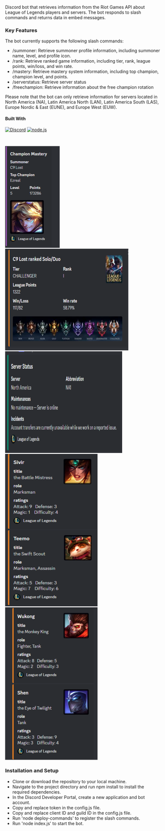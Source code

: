 <!-- PROJECT SHIELDS -->

<!--
*** I'm using markdown "reference style" links for readability.
*** Reference links are enclosed in brackets [ ] instead of parentheses ( ).
*** See the bottom of this document for the declaration of the reference variables
*** for contributors-url, forks-url, etc. This is an optional, concise syntax you may use.
*** https://www.markdownguide.org/basic-syntax/#reference-style-links
-->



<p  align="center">

Discord bot that retrieves information from the Riot Games API about League of Legends players and servers. The bot responds to slash commands and returns data in embed messages.


### Key Features

The bot currently supports the following slash commands:

- /summoner: Retrieve summoner profile information, including summoner name, level, and profile icon.
- /rank: Retrieve ranked game information, including tier, rank, league points, win/loss, and win rate.
- /mastery: Retrieve mastery system information, including top champion, champion level, and points.
- /serverstatus: Retrieve server status
- /freechampion: Retrieve information about the free champion rotation

Please note that the bot can only retrieve information for servers located in North America (NA), Latin America North (LAN), Latin America South (LAS), Europe Nordic & East (EUNE), and Europe West (EUW).



#### Built With 
[![Discord][discord]][discord.url] [![node.js][node.js]][node.js.url] 

<br>

<img src="discord%20bot/screenshots/summoner.PNG" height=330 title="summoner">  <img src="discord%20bot/screenshots/rank.PNG" height=330 width=400 title="ranked game"> <img src="discord%20bot/screenshots/server.PNG" height=330 width=380 title="server"> 
 <img src="discord%20bot/screenshots/freetoplay.PNG" width= 300 height=495 title="free champion" > <img src="discord%20bot/screenshots/freetoplay2.PNG" width= 300 height=495 title="free champion"> 

### Installation and Setup



- Clone or download the repository to your local machine.
- Navigate to the project directory and run npm install to install the required dependencies.
- In the Discord Developer Portal, create a new application and bot account.
- Copy  and replace token in the config.js file.
- Copy and replace client ID and guild ID in the config.js file.
- Run 'node deploy-commands' to register the slash commands.
- Run 'node index.js' to start the bot.















<!-- MARKDOWN LINKS & IMAGES -->

<!-- https://www.markdownguide.org/basic-syntax/#reference-style-links -->

[contributors-shield]: https://img.shields.io/github/contributors/github_username/repo_name.svg?style=for-the-badge

[contributors-url]: https://github.com/github_username/repo_name/graphs/contributors

[forks-shield]: https://img.shields.io/github/forks/github_username/repo_name.svg?style=for-the-badge

[forks-url]: https://github.com/github_username/repo_name/network/members

[stars-shield]: https://img.shields.io/github/stars/github_username/repo_name.svg?style=for-the-badge

[stars-url]: https://github.com/github_username/repo_name/stargazers

[issues-shield]: https://img.shields.io/github/issues/github_username/repo_name.svg?style=for-the-badge

[issues-url]: https://github.com/github_username/repo_name/issues

[license-shield]: https://img.shields.io/github/license/github_username/repo_name.svg?style=for-the-badge

[license-url]: https://github.com/github_username/repo_name/blob/master/LICENSE.txt

[linkedin-shield]: https://img.shields.io/badge/-LinkedIn-black.svg?style=for-the-badge&logo=linkedin&colorB=555

[linkedin-url]: https://linkedin.com/in/linkedin_username

[product-screenshot]: images/screenshot.png

[Next.js]: https://img.shields.io/badge/next.js-000000?style=for-the-badge&logo=nextdotjs&logoColor=white

[Next-url]: https://nextjs.org/

[React.js]: https://img.shields.io/badge/React-20232A?style=for-the-badge&logo=react&logoColor=61DAFB

[React-url]: https://reactjs.org/

[Vue.js]: https://img.shields.io/badge/Vue.js-35495E?style=for-the-badge&logo=vuedotjs&logoColor=4FC08D

[Vue-url]: https://vuejs.org/

[Angular.io]: https://img.shields.io/badge/Angular-DD0031?style=for-the-badge&logo=angular&logoColor=white

[Angular-url]: https://angular.io/

[Svelte.dev]: https://img.shields.io/badge/Svelte-4A4A55?style=for-the-badge&logo=svelte&logoColor=FF3E00

[Svelte-url]: https://svelte.dev/

[Laravel.com]: https://img.shields.io/badge/Laravel-FF2D20?style=for-the-badge&logo=laravel&logoColor=white

[Laravel-url]: https://laravel.com

[Bootstrap.com]: https://img.shields.io/badge/Bootstrap-563D7C?style=for-the-badge&logo=bootstrap&logoColor=white

[Bootstrap-url]: https://getbootstrap.com

[JQuery.com]: https://img.shields.io/badge/jQuery-0769AD?style=for-the-badge&logo=jquery&logoColor=white

[JQuery-url]: https://jquery.com

[Stripe.com]:https://img.shields.io/badge/Stripe-626CD9?style=for-the-badge&logo=Stripe&logoColor=white
[Stripe-url]: https://stripe.com/


[MySQL.com]:https://img.shields.io/badge/MySQL-005C84?style=for-the-badge&logo=mysql&logoColor=white
[MySQL.url]:https://www.mysql.com/

[html.com]:https://img.shields.io/badge/HTML5-E34F26?style=for-the-badge&logo=html5&logoColor=white
[html.url]:https://html.com/

[css.com]:https://img.shields.io/badge/CSS3-1572B6?style=for-the-badge&logo=css3&logoColor=white
[css.url]:https://html.com/

[node.js]:https://img.shields.io/badge/Node.js-339933?style=for-the-badge&logo=nodedotjs&logoColor=white
[node.js.url]:https://nodejs.org/en/

[discord]:https://img.shields.io/badge/Discord-5865F2?style=for-the-badge&logo=discord&logoColor=white
[discord.url]:https://discord.com/developers/docs/intro

